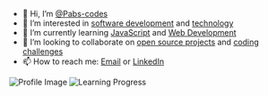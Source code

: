 - 👋 Hi, I’m [@Pabs-codes](https://github.com/Pabs-codes)
- 👀 I’m interested in [software development](#) and [technology](#)
- 🌱 I’m currently learning [JavaScript](#) and [Web Development](#)
- 💞️ I’m looking to collaborate on [open source projects](#) and [coding challenges](#)
- 📫 How to reach me: [Email](mailto:your.email@example.com) or [LinkedIn](https://www.linkedin.com/in/yourlinkedinprofile/)

![Profile Image]([https://your-image-url.com/your-image.jpg](https://images.unsplash.com/photo-1503023345310-bd7c1de61c7d?q=80&w=1000&auto=format&fit=crop&ixlib=rb-4.0.3&ixid=M3wxMjA3fDB8MHxzZWFyY2h8Mnx8aHVtYW58ZW58MHx8MHx8fDA%3D)https://images.unsplash.com/photo-1503023345310-bd7c1de61c7d?q=80&w=1000&auto=format&fit=crop&ixlib=rb-4.0.3&ixid=M3wxMjA3fDB8MHxzZWFyY2h8Mnx8aHVtYW58ZW58MHx8MHx8fDA%3D)
![Learning Progress](https://img.shields.io/badge/Learning-JavaScript-brightgreen)
